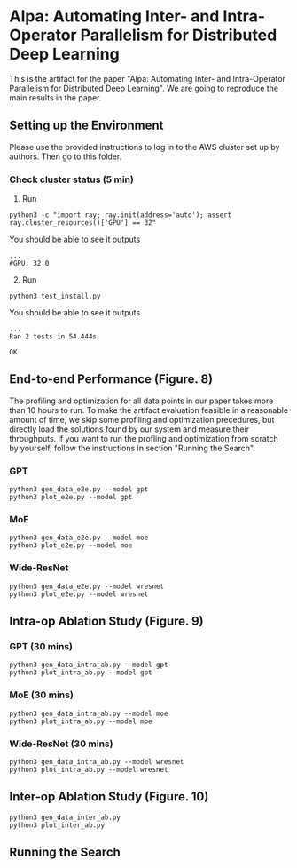 # Alpa: Automating Inter- and Intra-Operator Parallelism for Distributed Deep Learning
This is the artifact for the paper "Alpa: Automating Inter- and Intra-Operator Parallelism for Distributed Deep Learning".
We are going to reproduce the main results in the paper.

## Setting up the Environment
Please use the provided instructions to log in to the AWS cluster set up by authors.
Then go to this folder.

### Check cluster status (5 min)
1. Run
  ```
  python3 -c "import ray; ray.init(address='auto'); assert ray.cluster_resources()['GPU'] == 32"
  ```
  
  You should be able to see it outputs
  ```
  ...
  #GPU: 32.0
  ```

2. Run
  ```
  python3 test_install.py
  ```

  You should be able to see it outputs
  ```
  ...
  Ran 2 tests in 54.444s

  OK
  ```

## End-to-end Performance (Figure. 8)
The profiling and optimization for all data points in our paper takes more than 10 hours to run.
To make the artifact evaluation feasible in a reasonable amount of time, we skip some profiling and
optimization precedures, but directly load the solutions found by our system and measure their throughputs.
If you want to run the profling and optimization from scratch by yourself, follow the instructions in section
"Running the Search".

### GPT
```
python3 gen_data_e2e.py --model gpt
python3 plot_e2e.py --model gpt
```

### MoE
```
python3 gen_data_e2e.py --model moe
python3 plot_e2e.py --model moe
```

### Wide-ResNet
```
python3 gen_data_e2e.py --model wresnet
python3 plot_e2e.py --model wresnet
```

## Intra-op Ablation Study (Figure. 9)

### GPT  (30 mins)
```
python3 gen_data_intra_ab.py --model gpt
python3 plot_intra_ab.py --model gpt
```

### MoE (30 mins)
```
python3 gen_data_intra_ab.py --model moe
python3 plot_intra_ab.py --model moe
```

### Wide-ResNet (30 mins)
```
python3 gen_data_intra_ab.py --model wresnet
python3 plot_intra_ab.py --model wresnet
```

## Inter-op Ablation Study (Figure. 10)

```
python3 gen_data_inter_ab.py
python3 plot_inter_ab.py
```

## Running the Search

